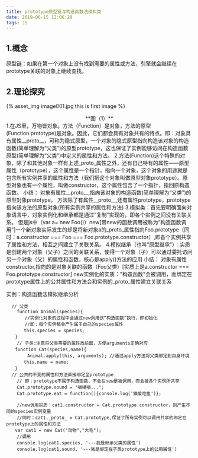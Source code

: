 ```yaml
---
title: prototype原型链与构造函数法模拟类
date: 2019-06-15 12:06:28
tags: JS
---
```

## 1.概念
原型链：如果在第一个对象上没有找到需要的属性或方法，引擎就会继续在prototype关联的对象上继续查找。

## 2.理论探究
{% asset_img image001.jpg this is first image %}
<center>**图（1）**</center>
1.在JS里，万物皆对象。方法（Function）是对象，方法的原型(Function.prototype)是对象。因此，它们都会具有对象共有的特点。即：对象具有属性__proto__，可称为隐式原型，一个对象的隐式原型指向构造该对象的构造函数(简单理解为“父类”)的原型prototype，这也保证了实例能够访问在构造函数原型(简单理解为“父类”)中定义的属性和方法。
2.方法(Function)这个特殊的对象，除了和其他对象一样有上述_proto_属性之外，还有自己特有的属性——原型属性（prototype），这个属性是一个指针，指向一个对象，这个对象的用途就是包含所有实例共享的属性和方法（我们把这个对象叫做原型对象prototype）。原型对象也有一个属性，叫做constructor，这个属性包含了一个指针，指回原构造函数。
小结：
对象有属性__proto__,指向该对象的构造函数(简单理解为“父类”)的原型对象prototype。
方法除了有属性__proto__,还有属性prototype，prototype指向该方法的原型对象(所有实例共享的属性和方法)
3.模拟类：首先要明确面向对象语言中，对象实例化和继承都是通过“复制”实现的，即各个实例之间没有关联关系。
但是js中（var a= new Foo()）new[带new的函数调用被称为“构造函数调用”]一个新对象实际发生的却是将新对象a的_proto_属性指向Foo.prototype（同时：a.constructor === Foo === Foo.prototype.constructor）,即各个实例共享了属性和方法，相互之间建立了关联关系。
4.模拟继承（也叫“原型继承”）：实质是创建两个对象（父子）之间的关联关系，使得一个对象（子）可以通过委托访问另一个对象（父）的属性和函数，核心是apply()方法的应用
小结：
对象有属性constructor,指向的是对象关联的函数（Foo父类）[实质上是a.constructor === Foo.prototype.constructor]
new实例化的实质："构造函数"会被调用，而绑定在prototype属性上的公共属性和方法会和实例的_proto_属性建立关联关系

实例：构造函数法模拟继承分析
```
  // 父类
    function Animal(species){
       //实例化对象的过程中会通过new调用该“构造函数”执行，即初始化
       //即：每个实例都会产生属于自己的species属性
　　　　this.species = species;
　　}
    // 子类:注意将父类需要的属性放前面，方便arguments正确对应
　　function Cat(species,name){
        Animal.apply(this, arguments); //通过apply方法将父类绑定到自身环境
　　　　this.name = name;
　　}
  // 公共的不变的属性和方法直接绑定至prototype
    // 即：prototype不属于构造函数，不会在new是被调用，而会被各个实例所共享
    Cat.prototype.sound = "喵喵喵...";
    Cat.prototype.eat = function(){console.log('猫爱吃鱼')};

    //new调用实质：cat1.constructor = Cat.prototype.constructor，则产生不同的species实例变量
    //同时：cat1._proto_ = Cat.prototype,保证了所有实例可以调用共享的绑定在prototype上的属性和方法
　　var cat1 = new Cat("动物","大毛"); 
    //调用
    console.log(cat1.species, '---我是继承父类的属性')
    console.log(cat1.sound, '---我是绑定在子类prototype上的公用属性')
```
